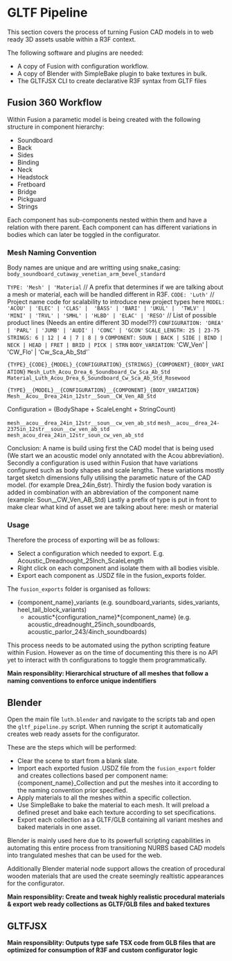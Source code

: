 # GLTF Pipeline

This section covers the process of turning Fusion CAD models in to web ready 3D assets usable within a R3F context.

The following software and plugins are needed:

- A copy of Fusion with configuration workflow.
- A copy of Blender with SimpleBake plugin to bake textures in bulk.
- The GLTFJSX CLI to create declarative R3F syntax from GLTF files

## Fusion 360 Workflow

Within Fusion a parametic model is being created with the following structure in component hierarchy:

- Soundboard
- Back
- Sides
- Binding
- Neck
- Headstock
- Fretboard
- Bridge
- Pickguard
- Strings

Each component has sub-components nested within them and have a relation with there parent. Each component can has different variations in bodies which can later be toggled in the configurator.

### Mesh Naming Convention

Body names are unique and are writting using snake_casing: `body_soundboard_cutaway_venetian_arm_bevel_standard`

`TYPE: 'Mesh' | 'Material` // A prefix that determines if we are talking about a mesh or material, each will be handled different in R3F.
`CODE: 'Luth'` // Project name code for scalability to introduce new project types here
`MODEL: 'ACOU' | 'ELEC' | 'CLAS' |  'BASS' | 'BARI' | 'UKUL' |  'TWLV' | 'MINI' | 'TRVL' | 'SMHL' | 'HLBD' | 'ELAC' | 'RESO'` // List of possible product lines (Needs an entire different 3D model??)
`CONFIGURATION: 'DREA' | 'PARL' | 'JUMB' | 'AUDI' | 'CONC' | 'GCON'`
`SCALE_LENGTH: 25 | 23-75`
`STRINGS: 6 | 12 | 4 | 7 | 8 | 9`
`COMPONENT: SOUN | BACK | SIDE | BIND | NECK | HEAD | FRET | BRID | PICK | STRN`
`BODY_VARIATION`: 'CW_Ven' | 'CW_Flo' | 'Cw_Sca_Ab_Std'`

`{TYPE}_{CODE}_{MODEL}_{CONFIGURATION}_{STRINGS}_{COMPONENT}_{BODY_VARIATION}`
`Mesh_Luth_Acou_Drea_6_Soundboard_Cw_Sca_Ab_Std`
`Material_Luth_Acou_Drea_6_Soundboard_Cw_Sca_Ab_Std_Rosewood`

`{TYPE}__{MODEL}__{CONFIGURATION}__{COMPONENT}_{BODY_VARIATION}`
`Mesh__Acou__Drea_24in_12str__Soun__CW_Ven_AB_Std`

Configuration = (BodyShape + ScaleLenght + StringCount)

`mesh__acou__drea_24in_12str__soun__cw_ven_ab_std`
`mesh__acou__drea_24-2375in_12str__soun__cw_ven_ab_std`
`mesh_acou_drea_24in_12str_soun_cw_ven_ab_std`

Conclusion:
A name is build using first the CAD model that is being used (We start we an acoustic model only annotated with the Acou abbreviation).
Secondly a configuration is used within Fusion that have variations configured such as body shapes and scale lengths. These variations mostly target sketch dimensions fully utilising the parametic nature of the CAD model. (for example Drea_24in_6str).
Thirdly the fusion body varation is added in combination with an abbreviation of the component name (example: Soun\_\_CW_Ven_AB_Std)
Lastly a prefix of type is put in front to make clear what kind of asset we are talking about here: mesh or material

### Usage

Therefore the process of exporting will be as follows:

- Select a configuration which needed to export. E.g. Acoustic_Dreadnought_25Inch_ScaleLength
- Right click on each component and isolate them with all bodies visible.
- Export each component as .USDZ file in the fusion_exports folder.

The `fusion_exports` folder is organised as follows:

- {component_name}\_variants (e.g. soundboard_variants, sides_variants, heel_tail_block_variants)
  - acoustic*{configuration_name}*{component_name} (e.g. acoustic_dreadnought_25inch_soundboards, acoustic_parlor_243/4inch_soundboards)

This process needs to be automated using the python scripting feature within Fusion. However as on the time of documenting this there is no API yet to interact with th configurations to toggle them programmatically.

**Main responsiblity: Hierarchical structure of all meshes that follow a naming conventions to enforce unique indentifiers**

## Blender

Open the main file `luth.blender` and navigate to the scripts tab and open the `gltf_pipeline.py` script. When running the script it automatically creates web ready assets for the configurator.

These are the steps which will be performed:

- Clear the scene to start from a blank slate.
- Import each exported fusion .USDZ file from the `fusion_export` folder and creates collections based per component name: {component_name}\_Collection and put the meshes into it according to the naming convention prior specified.
- Apply materials to all the meshes within a specific collection.
- Use SimpleBake to bake the material to each mesh. It will preload a defined preset and bake each texture according to set specifications.
- Export each collection as a GLTF/GLB containing all variant meshes and baked materials in one asset.

Blender is mainly used here due to its powerfull scripting capabilities in automating this entire process from transitioning NURBS based CAD models into trangulated meshes that can be used for the web.

Additionally Blender material node support allows the creation of procedural wooden materials that are used the create seemingly realtistic appearances for the configurator.

**Main responsiblity: Create and tweak highly realistic procedural materials & export web ready collections as GLTF/GLB files and baked textures**

## GLTFJSX

**Main responsiblity: Outputs type safe TSX code from GLB files that are optimized for consumption of R3F and custom configurator logic**
